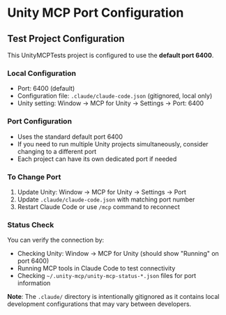 # Unity MCP Port Configuration

## Test Project Configuration

This UnityMCPTests project is configured to use the **default port 6400**.

### Local Configuration
- Port: 6400 (default)
- Configuration file: `.claude/claude-code.json` (gitignored, local only)
- Unity setting: Window → MCP for Unity → Settings → Port: 6400

### Port Configuration
- Uses the standard default port 6400
- If you need to run multiple Unity projects simultaneously, consider changing to a different port
- Each project can have its own dedicated port if needed

### To Change Port
1. Update Unity: Window → MCP for Unity → Settings → Port
2. Update `.claude/claude-code.json` with matching port number
3. Restart Claude Code or use `/mcp` command to reconnect

### Status Check
You can verify the connection by:
- Checking Unity: Window → MCP for Unity (should show "Running" on port 6400)
- Running MCP tools in Claude Code to test connectivity
- Checking `~/.unity-mcp/unity-mcp-status-*.json` files for port information

**Note**: The `.claude/` directory is intentionally gitignored as it contains local development configurations that may vary between developers.